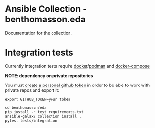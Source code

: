 # Ansible Collection - benthomasson.eda

Documentation for the collection.

# Integration tests

Currently integration tests require [docker](https://docs.docker.com/engine/install/)/[podman](https://podman.io/getting-started/installation) and [docker-compose](https://docs.docker.com/compose/install/)

**NOTE: dependency on private repositories**

You must [create a personal github token](https://docs.github.com/en/enterprise-server@3.4/authentication/keeping-your-account-and-data-secure/creating-a-personal-access-token) in order to be able to work with private repos and export it:

```
export GITHUB_TOKEN=your token
```


```
cd benthomasson/eda
pip install -r test_requirements.txt
ansible-galaxy collection install .
pytest tests/integration
```
